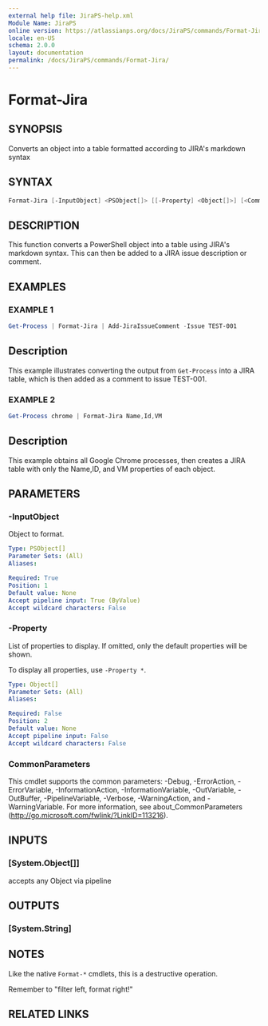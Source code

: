 ```yaml
---
external help file: JiraPS-help.xml
Module Name: JiraPS
online version: https://atlassianps.org/docs/JiraPS/commands/Format-Jira/
locale: en-US
schema: 2.0.0
layout: documentation
permalink: /docs/JiraPS/commands/Format-Jira/
---
```

# Format-Jira

## SYNOPSIS

Converts an object into a table formatted according to JIRA's markdown syntax

## SYNTAX

```powershell
Format-Jira [-InputObject] <PSObject[]> [[-Property] <Object[]>] [<CommonParameters>]
```

## DESCRIPTION

This function converts a PowerShell object into a table using JIRA's markdown syntax.
This can then be added to a JIRA issue description or comment.

## EXAMPLES

### EXAMPLE 1

```powershell
Get-Process | Format-Jira | Add-JiraIssueComment -Issue TEST-001
```

Description  
 -----------  
This example illustrates converting the output from `Get-Process` into a JIRA table, which is then added as a comment to issue TEST-001.

### EXAMPLE 2

```powershell
Get-Process chrome | Format-Jira Name,Id,VM
```

Description  
 -----------  
This example obtains all Google Chrome processes, then creates a JIRA table with only the Name,ID, and VM properties of each object.

## PARAMETERS

### -InputObject

Object to format.

```yaml
Type: PSObject[]
Parameter Sets: (All)
Aliases:

Required: True
Position: 1
Default value: None
Accept pipeline input: True (ByValue)
Accept wildcard characters: False
```

### -Property

List of properties to display.
If omitted, only the default properties will be shown.

To display all properties, use `-Property *`.

```yaml
Type: Object[]
Parameter Sets: (All)
Aliases:

Required: False
Position: 2
Default value: None
Accept pipeline input: False
Accept wildcard characters: False
```

### CommonParameters

This cmdlet supports the common parameters: -Debug, -ErrorAction, -ErrorVariable, -InformationAction, -InformationVariable, -OutVariable, -OutBuffer, -PipelineVariable, -Verbose, -WarningAction, and -WarningVariable.
For more information, see about_CommonParameters (http://go.microsoft.com/fwlink/?LinkID=113216).

## INPUTS

### [System.Object[]]

accepts any Object via pipeline

## OUTPUTS

### [System.String]

## NOTES

Like the native `Format-*` cmdlets, this is a destructive operation.

Remember to "filter left, format right!"

## RELATED LINKS
